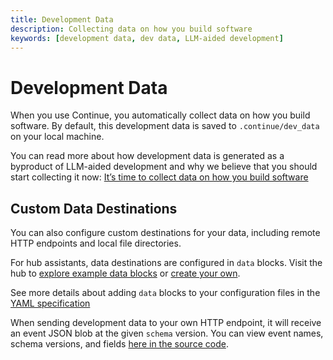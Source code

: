 ```yaml
---
title: Development Data
description: Collecting data on how you build software
keywords: [development data, dev data, LLM-aided development]
---
```


# Development Data

When you use Continue, you automatically collect data on how you build software. By default, this development data is saved to `.continue/dev_data` on your local machine.

You can read more about how development data is generated as a byproduct of LLM-aided development and why we believe that you should start collecting it now: [It’s time to collect data on how you build software](https://blog.continue.dev/its-time-to-collect-data-on-how-you-build-software)

## Custom Data Destinations

You can also configure custom destinations for your data, including remote HTTP endpoints and local file directories.

For hub assistants, data destinations are configured in `data` blocks. Visit the hub to [explore example data blocks](https://hub.continue.dev/explore/data) or [create your own](https://hub.continue.dev/new?type=block&blockType=data).

See more details about adding `data` blocks to your configuration files in the [YAML specification](../../yaml-reference.md#data)

When sending development data to your own HTTP endpoint, it will receive an event JSON blob at the given `schema` version. You can view event names, schema versions, and fields [here in the source code](https://github.com/continuedev/continue/tree/main/packages/config-yaml/src/schemas/data).
